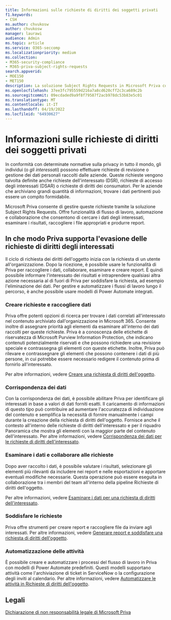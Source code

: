 ```yaml
---
title: Informazioni sulle richieste di diritti dei soggetti privati
f1.keywords:
- CSH
ms.author: chvukosw
author: chvukosw
manager: laurawi
audience: Admin
ms.topic: article
ms.service: O365-seccomp
ms.localizationpriority: medium
ms.collection:
- M365-security-compliance
- M365-priva-subject-rights-requests
search.appverid:
- MOE150
- MET150
description: La soluzione Subject Rights Requests in Microsoft Priva consente di trovare i dati personali e collaborare alla revisione del contenuto e alla creazione di report.
ms.openlocfilehash: 37ee3fc795559d216a7a8cd620cff2c3ca689c2b
ms.sourcegitcommit: 09ecdaded9a9f8f79587f2acb978dc53b83e5c01
ms.translationtype: MT
ms.contentlocale: it-IT
ms.lasthandoff: 04/19/2022
ms.locfileid: "64930627"
---
```

# <a name="learn-about-priva-subject-rights-requests"></a>Informazioni sulle richieste di diritti dei soggetti privati

In conformità con determinate normative sulla privacy in tutto il mondo, gli individui (o *gli interessati*) possono effettuare richieste di revisione o gestione dei dati personali raccolti dalle aziende. Queste richieste vengono talvolta definite anche richieste dell'interessato (DSR), richieste di accesso degli interessati (DSAR) o richieste di diritti dei consumatori. Per le aziende che archiviano grandi quantità di informazioni, trovare i dati pertinenti può essere un compito formidabile.

Microsoft Priva consente di gestire queste richieste tramite la soluzione Subject Rights Requests. Offre funzionalità di flusso di lavoro, automazione e collaborazione che consentono di cercare i dati degli interessati, esaminare i risultati, raccogliere i file appropriati e produrre report.

## <a name="how-priva-supports-subject-rights-request-fulfillment"></a>In che modo Priva supporta l'evasione delle richieste di diritti degli interessati

Il ciclo di richiesta dei diritti dell'oggetto inizia con la richiesta di un utente all'organizzazione. Dopo la ricezione, è possibile usare le funzionalità di Priva per raccogliere i dati, collaborare, esaminare e creare report. È quindi possibile informare l'interessato dei risultati e intraprendere qualsiasi altra azione necessaria al di fuori di Priva per soddisfare la richiesta, ad esempio l'eliminazione dei dati. Per gestire e automatizzare i flussi di lavoro lungo il percorso, è anche possibile usare modelli di Power Automate integrati.

### <a name="create-requests-and-collect-data"></a>Creare richieste e raccogliere dati

Priva offre potenti opzioni di ricerca per trovare i dati correlati all'interessato nel contenuto archiviato dall'organizzazione in Microsoft 365. Consente inoltre di assegnare priorità agli elementi da esaminare all'interno dei dati raccolti per queste richieste. Priva è a conoscenza delle etichette di riservatezza di Microsoft Purview Information Protection, che indicano contenuti potenzialmente riservati e che possono richiedere una revisione speciale e contrassegna gli elementi con queste etichette. Inoltre, Priva può rilevare e contrassegnare gli elementi che possono contenere i dati di più persone, in cui potrebbe essere necessario redigere il contenuto prima di fornirlo all'interessato.

Per altre informazioni, vedere [Creare una richiesta di diritti dell'oggetto](subject-rights-requests-create.md).

### <a name="data-matching"></a>Corrispondenza dei dati

Con la corrispondenza dei dati, è possibile abilitare Priva per identificare gli interessati in base a valori di dati forniti esatti. Il caricamento di informazioni di questo tipo può contribuire ad aumentare l'accuratezza di individuazione del contenuto e semplifica la necessità di fornire manualmente i campi durante la creazione della richiesta di diritti dell'oggetto. Fornisce anche il contesto all'interno delle richieste di diritti dell'interessato e per il riquadro Panoramica che mostra gli elementi con la maggior parte del contenuto dell'interessato. Per altre informazioni, vedere [Corrispondenza dei dati per le richieste di diritti dell'interessato](subject-rights-requests-data-match.md).

### <a name="review-data-and-collaborate-on-requests"></a>Esaminare i dati e collaborare alle richieste

Dopo aver raccolto i dati, è possibile valutare i risultati, selezionare gli elementi più rilevanti da includere nei report e nelle esportazioni e apportare eventuali modifiche necessarie. Questa operazione può essere eseguita in collaborazione tra i membri del team all'interno della pipeline Richieste di diritti dell'oggetto.

Per altre informazioni, vedere [Esaminare i dati per una richiesta di diritti dell'interessato](subject-rights-requests-data-review.md).

### <a name="fulfill-requests"></a>Soddisfare le richieste

Priva offre strumenti per creare report e raccogliere file da inviare agli interessati. Per altre informazioni, vedere [Generare report e soddisfare una richiesta di diritti dell'oggetto](subject-rights-requests-reports.md).

### <a name="automate-tasks"></a>Automatizzazione delle attività

È possibile creare e automatizzare i processi del flusso di lavoro in Priva con modelli di Power Automate predefiniti. Questi modelli supportano attività come l'archiviazione di ticket in ServiceNow o la configurazione degli inviti al calendario. Per altre informazioni, vedere [Automatizzare le attività in Richieste di diritti dell'oggetto](subject-rights-requests-automate.md).

## <a name="legal-disclaimer"></a>Legali

[Dichiarazione di non responsabilità legale di Microsoft Priva](priva-disclaimer.md)
